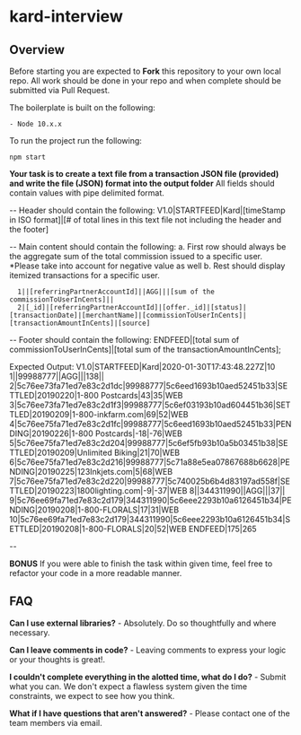 # kard-interview

## Overview

Before starting you are expected to **Fork** this repository to your own local repo. All work should be done in your repo and when complete should be submitted via Pull Request.

The boilerplate is built on the following:

    - Node 10.x.x

To run the project run the following: 

`npm start`

**Your task is to create a text file from a transaction JSON file (provided) and write the file (JSON) format into the output folder**
All fields should contain values with pipe delimited format.
  
  -- Header should contain the following:
      V1.0|STARTFEED|Kard|[timeStamp in ISO format]|[# of total lines in this text file not including the header and the footer]
  
  -- Main content should contain the following:
      a. First row should always be the aggregate sum of the total commission issued to a specific user. *Please take into account for negative value as well
      b. Rest should display itemized transactions for a specific user.

      1||[referringPartnerAccountId]||AGG|||[sum of the commissionToUserInCents]||
      2|[_id]|[referringPartnerAccountId]|[offer._id]|[status]|[transactionDate]|[merchantName]|[commissionToUserInCents]|[transactionAmountInCents]|[source]

  -- Footer should contain the following:
      ENDFEED|[total sum of commissionToUserInCents]|[total sum of the transactionAmountInCents];

Expected Output:
V1.0|STARTFEED|Kard|2020-01-30T17:43:48.227Z|10
1||99988777||AGG|||138||
2|5c76ee73fa71ed7e83c2d1dc|99988777|5c6eed1693b10aed52451b33|SETTLED|20190220|1-800 Postcards|43|35|WEB
3|5c76ee73fa71ed7e83c2d1f3|99988777|5c6ef03193b10ad604451b36|SETTLED|20190209|1-800-inkfarm.com|69|52|WEB
4|5c76ee75fa71ed7e83c2d1fc|99988777|5c6eed1693b10aed52451b33|PENDING|20190226|1-800 Postcards|-18|-76|WEB
5|5c76ee75fa71ed7e83c2d204|99988777|5c6ef5fb93b10a5b03451b38|SETTLED|20190209|Unlimited Biking|21|70|WEB
6|5c76ee75fa71ed7e83c2d216|99988777|5c71a88e5ea07867688b6628|PENDING|20190225|123Inkjets.com|5|68|WEB
7|5c76ee75fa71ed7e83c2d220|99988777|5c740025b6b4d83197ad558f|SETTLED|20190223|1800lighting.com|-9|-37|WEB
8||344311990||AGG|||37||
9|5c76ee69fa71ed7e83c2d179|344311990|5c6eee2293b10a6126451b34|PENDING|20190208|1-800-FLORALS|17|31|WEB
10|5c76ee69fa71ed7e83c2d179|344311990|5c6eee2293b10a6126451b34|SETTLED|20190208|1-800-FLORALS|20|52|WEB
ENDFEED|175|265

--

**BONUS**
If you were able to finish the task within given time, feel free to refactor your code in a more readable manner.

## FAQ

**Can I use external libraries?** - Absolutely.  Do so thoughtfully and where necessary.

**Can I leave comments in code?** - Leaving comments to express your logic or your thoughts is great!.

**I couldn't complete everything in the alotted time, what do I do?** - Submit what you can. We don't expect a flawless system given the time constraints, we expect to see how you think.

**What if I have questions that aren't answered?** - Please contact one of the team members via email.